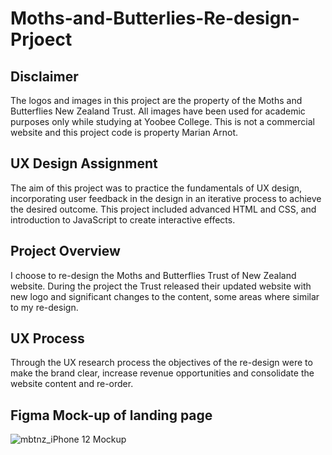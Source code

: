 # Moths-and-Butterlies-Re-design-Prjoect

## Disclaimer
The logos and images in this project are the property of the Moths and Butterflies New Zealand Trust. All images have been used for academic purposes only while studying at Yoobee College. This is not a commercial website and this project code is property Marian Arnot. 

## UX Design Assignment
The aim of this project was to practice the fundamentals of UX design, incorporating user feedback in the design in an iterative process to achieve the desired outcome. This project included advanced HTML and CSS, and introduction to JavaScript to create interactive effects.

## Project Overview
I choose to re-design the Moths and Butterflies Trust of New Zealand website. During the project the Trust released their updated website with new logo and significant changes to the content, some areas where similar to my re-design.

## UX Process
Through the UX research process the objectives of the re-design were to make the brand clear, increase revenue opportunities and consolidate the website content and re-order.

## Figma Mock-up of landing page
![mbtnz_iPhone 12 Mockup](https://user-images.githubusercontent.com/115663122/201199871-cab96cdb-5a98-475e-bbff-a00ea43ca744.png)


